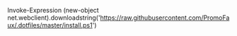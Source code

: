 Invoke-Expression (new-object net.webclient).downloadstring('https://raw.githubusercontent.com/PromoFaux/.dotfiles/master/install.ps1')
